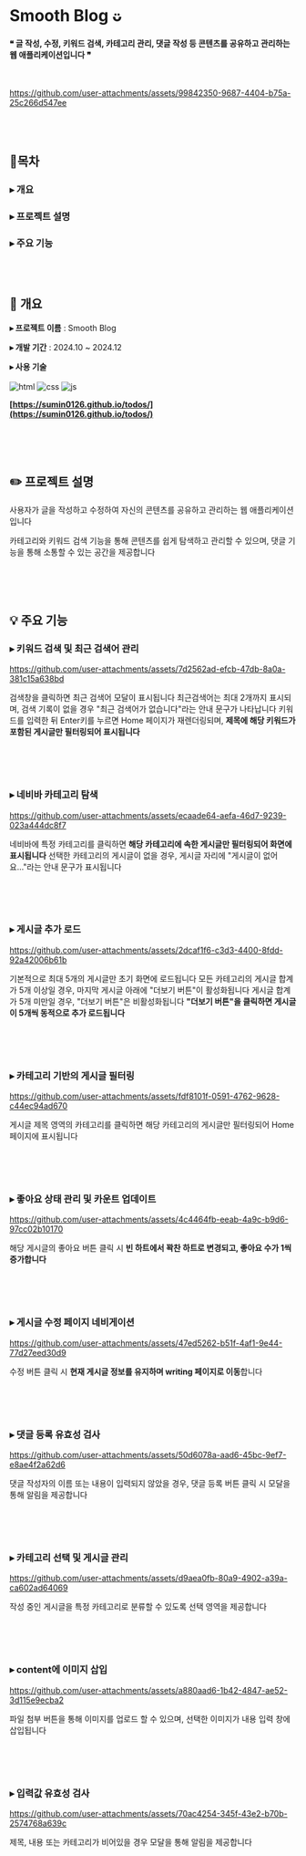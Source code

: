 # Smooth Blog ᴗ̈

#### ❝ 글 작성, 수정, 키워드 검색, 카테고리 관리, 댓글 작성 등 콘텐츠를 공유하고 관리하는 웹 애플리케이션입니다 ❞

<br/>


https://github.com/user-attachments/assets/99842350-9687-4404-b75a-25c266d547ee




<br/><br/>

## 📍목차

### ▸ 개요

### ▸ 프로젝트 설명

### ▸ 주요 기능

<br/><br/>

## 🔧 개요

**▸ 프로젝트 이름** : Smooth Blog

**▸ 개발 기간** : 2024.10 ~ 2024.12

**▸ 사용 기술**
<br/><br/>
![html](https://img.shields.io/badge/HTML-239120?style=for-the-badge&logo=html5&logoColor=white)
![css](https://img.shields.io/badge/CSS-239120?&style=for-the-badge&logo=css3&logoColor=white)
![js](https://img.shields.io/badge/JavaScript-F7DF1E?style=for-the-badge&logo=JavaScript&logoColor=white)

**[https://sumin0126.github.io/todos/](https://sumin0126.github.io/todos/)**

<br/><br/><br/>

## ✏️ 프로젝트 설명

사용자가 글을 작성하고 수정하여 자신의 콘텐츠를 공유하고 관리하는 웹 애플리케이션입니다

카테고리와 키워드 검색 기능을 통해 콘텐츠를 쉽게 탐색하고 관리할 수 있으며, 댓글 기능을 통해 소통할 수 있는 공간을 제공합니다

<br/><br/><br/>

## 💡 주요 기능

### ▸ 키워드 검색 및 최근 검색어 관리


https://github.com/user-attachments/assets/7d2562ad-efcb-47db-8a0a-381c15a638bd


검색창을 클릭하면 최근 검색어 모달이 표시됩니다
최근검색어는 최대 2개까지 표시되며, 검색 기록이 없을 경우 "최근 검색어가 없습니다"라는 안내 문구가 나타납니다
키워드를 입력한 뒤 Enter키를 누르면 Home 페이지가 재렌더링되며, **제목에 해당 키워드가 포함된 게시글만 필터링되어 표시됩니다**

<br/><br/><br/>

### ▸ 네비바 카테고리 탐색

https://github.com/user-attachments/assets/ecaade64-aefa-46d7-9239-023a444dc8f7

네비바에 특정 카테고리를 클릭하면 **해당 카테고리에 속한 게시글만 필터링되어 화면에 표시됩니다**
선택한 카테고리의 게시글이 없을 경우, 게시글 자리에 "게시글이 없어요..."라는 안내 문구가 표시됩니다

<br/><br/><br/>

### ▸ 게시글 추가 로드


https://github.com/user-attachments/assets/2dcaf1f6-c3d3-4400-8fdd-92a42006b61b


기본적으로 최대 5개의 게시글만 초기 화면에 로드됩니다
모든 카테고리의 게시글 합계가 5개 이상일 경우, 마지막 게시글 아래에 "더보기 버튼"이 활성화됩니다
게시글 합계가 5개 미만일 경우, "더보기 버튼"은 비활성화됩니다
**"더보기 버튼"을 클릭하면 게시글이 5개씩 동적으로 추가 로드됩니다**

<br/><br/><br/>

### ▸ 카테고리 기반의 게시글 필터링


https://github.com/user-attachments/assets/fdf8101f-0591-4762-9628-c44ec94ad670


게시글 제목 영역의 카테고리를 클릭하면 해당 카테고리의 게시글만 필터링되어 Home 페이지에 표시됩니다

<br/><br/><br/>

### ▸ 좋아요 상태 관리 및 카운트 업데이트


https://github.com/user-attachments/assets/4c4464fb-eeab-4a9c-b9d6-97cc02b10170


해당 게시글의 좋아요 버튼 클릭 시 **빈 하트에서 꽉찬 하트로 변경되고, 좋아요 수가 1씩 증가합니다**

<br/><br/><br/>

### ▸ 게시글 수정 페이지 네비게이션


https://github.com/user-attachments/assets/47ed5262-b51f-4af1-9e44-77d27eed30d9


수정 버튼 클릭 시 **현재 게시글 정보를 유지하며 writing 페이지로 이동**합니다

<br/><br/><br/>

### ▸ 댓글 등록 유효성 검사


https://github.com/user-attachments/assets/50d6078a-aad6-45bc-9ef7-e8ae4f2a62d6


댓글 작성자의 이름 또는 내용이 입력되지 않았을 경우, 댓글 등록 버튼 클릭 시 모달을 통해 알림을 제공합니다

<br/><br/><br/>

### ▸ 카테고리 선택 및 게시글 관리


https://github.com/user-attachments/assets/d9aea0fb-80a9-4902-a39a-ca602ad64069


작성 중인 게시글을 특정 카테고리로 분류할 수 있도록 선택 영역을 제공합니다

<br/><br/><br/>

### ▸ content에 이미지 삽입


https://github.com/user-attachments/assets/a880aad6-1b42-4847-ae52-3d115e9ecba2


파일 첨부 버튼을 통해 이미지를 업로드 할 수 있으며, 선택한 이미지가 내용 입력 창에 삽입됩니다

<br/><br/><br/>

### ▸ 입력값 유효성 검사


https://github.com/user-attachments/assets/70ac4254-345f-43e2-b70b-2574768a639c


제목, 내용 또는 카테고리가 비어있을 경우 모달을 통해 알림을 제공합니다

<br/><br/><br/>
